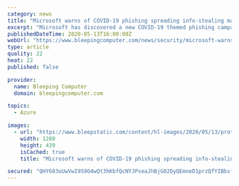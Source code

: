 ```yaml
---
category: news
title: "Microsoft warns of COVID-19 phishing spreading info-stealing malware"
excerpt: "Microsoft has discovered a new COVID-19 themed phishing campaign using economic concerns to target businesses with the LokiBot information-stealing Trojan."
publishedDateTime: 2020-05-13T16:00:00Z
webUrl: "https://www.bleepingcomputer.com/news/security/microsoft-warns-of-covid-19-phishing-spreading-info-stealing-malware/"
type: article
quality: 22
heat: 22
published: false

provider:
  name: Bleeping Computer
  domain: bleepingcomputer.com

topics:
  - Azure

images:
  - url: "https://www.bleepstatic.com/content/hl-images/2020/05/13/protect-detect-respond.jpg"
    width: 1280
    height: 439
    isCached: true
    title: "Microsoft warns of COVID-19 phishing spreading info-stealing malware"

secured: "QHY603oUwVwI9S9O4wQt3hKbfQcNYJPseaJhBjG02DyQEmneD1przQfYIBbsf5FFzTTAt26NdoOPQXk8g0HDwKYt9mPV4g4suhzYddkdnr/LbCj6W6Rahy3W//YutK6SqDQGSBaNKWaPbsGrkBqpKZpdSoSG/Wvmgjlwn+aYsFJ96f6hTq0BE1pnu90xppn+z/rPPW8Uj1sHDQCAwerk168bGrjJEljmvPMAOCwg4PigICsLSOTqCJa5Nd7TCTvbNJMNPdFZDNWLNXhIBetP5blq/iHI5vXRUDjP56jZx6oFQZRu0nNBrFMBfeRA9Sht;0bf+rzvloJq8oSO6El1q1g=="
---
```


